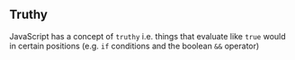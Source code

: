 ## Truthy

JavaScript has a concept of `truthy` i.e. things that evaluate like `true` would in certain positions (e.g. `if` conditions and the boolean `&&` operator)
